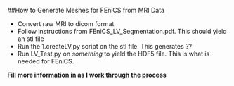 ##How to Generate Meshes for FEniCS from MRI Data
* Convert raw MRI to dicom format
* Follow instructions from FEniCS_LV_Segmentation.pdf. This should yield an stl file
* Run the 1.createLV.py script on the stl file. This generates ??
* Run LV_Test.py on _something_ to yield the HDF5 file. This is what is needed for FEniCS. 

**Fill more information in as I work through the process**
